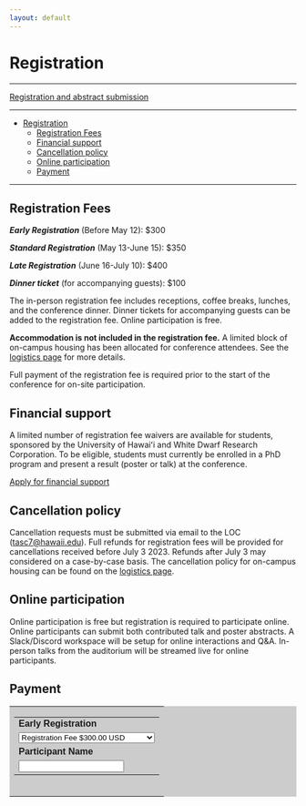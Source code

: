 ```yaml
---
layout: default
---
```


# Registration
----

<a href="https://forms.office.com/r/WieQBNy0dV" class="btn btn-primary btn-lg" role="button">Registration and abstract submission</a>


----

- [Registration](#registration)
  - [Registration Fees](#registration-fees)
  - [Financial support](#financial-support)
  - [Cancellation policy](#cancellation-policy)
  - [Online participation](#online-participation)
  - [Payment](#payment)

----

## Registration Fees
***Early Registration*** (Before May 12): $300

***Standard Registration*** (May 13-June 15): $350

***Late Registration*** (June 16-July 10): $400

***Dinner ticket*** (for accompanying guests): $100

The in-person registration fee includes receptions, coffee breaks, lunches, and the conference dinner. Dinner tickets for accompanying guests can be added to the registration fee. Online participation is free.

**Accommodation is not included in the registration fee.** A limited block of on-campus housing has been allocated for conference attendees. See the [logistics page](https://tasc.ifa.hawaii.edu/logistics/#accomodation) for more details. 

Full payment of the registration fee is required prior to the start of the conference for on-site participation. 

## Financial support

A limited number of registration fee waivers are available for students, sponsored by the University of Hawaiʻi and White Dwarf Research Corporation. To be eligible, students must currently be enrolled in a PhD program and present a result (poster or talk) at the conference. 

<a href="https://forms.office.com/r/1eqCi4UfaD" class="btn btn-primary" role="button">Apply for financial support</a>


## Cancellation policy
Cancellation requests must be submitted via email to the LOC (tasc7@hawaii.edu). Full refunds for registration fees will be provided for cancellations received before July 3 2023. Refunds after July 3 may considered on a case-by-case basis. The cancellation policy for on-campus housing can be found on the [logistics page](https://tasc.ifa.hawaii.edu/logistics/#accomodation).   

## Online participation
Online participation is free but registration is required to participate online. Online participants can submit both contributed talk and poster abstracts. A Slack/Discord workspace will be setup for online interactions and Q&A. In-person talks from the auditorium will be streamed live for online participants.   

##  Payment
<table bgcolor="#cccccc" cellpadding="5" border="0"><tbody><tr><td>
<form action="https://www.paypal.com/cgi-bin/webscr" method="post" target="_top">
  <input type="hidden" name="cmd" value="_s-xclick">
  <input type="hidden" name="hosted_button_id" value="KAL4TZNLX2R8S">
  <table>
    <tbody><tr><td><input type="hidden" name="on0" value="Early Registration"><font face="Arial"><b>Early Registration</b></font></td></tr><tr><td><select name="os0">
	  <option value="Registration Fee">Registration Fee $300.00 USD</option>
	  <option value="Registration +1 Dinner">Registration +1 Dinner $400.00 USD</option>
	  <option value="Dinner ticket only">Dinner ticket only $100.00 USD</option>
    </select> </td></tr>
    <tr><td><input type="hidden" name="on1" value="Participant Name"><font face="Arial"><b>Participant Name</b></font></td></tr><tr><td><input type="text" name="os1" maxlength="200"></td></tr>
  </tbody></table>
  <input type="hidden" name="currency_code" value="USD">
  <!-- <input type="image" src="https://www.paypalobjects.com/en_US/i/btn/btn_paynowCC_LG.gif" border="0" name="submit"> -->
  <img alt="" border="0" src="https://www.paypalobjects.com/en_US/i/scr/pixel.gif" width="1" height="1">
</form>
</td></tr></tbody></table>
